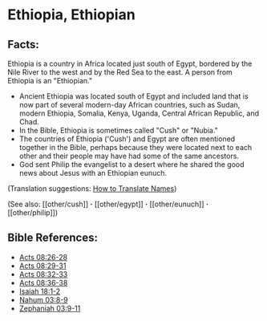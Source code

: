 # Ethiopia, Ethiopian #

## Facts: ##

Ethiopia is a country in Africa located just south of Egypt, bordered by the Nile River to the west and by the Red Sea to the east. A person from Ethiopia is an "Ethiopian."

* Ancient Ethiopia was located south of Egypt and included land that is now part of several modern-day African countries, such as Sudan, modern Ethiopia, Somalia, Kenya, Uganda, Central African Republic, and Chad. 
* In the Bible, Ethiopia is sometimes called "Cush" or "Nubia."
* The countries of Ethiopia ('Cush') and Egypt are often mentioned together in the Bible, perhaps because they were located next to each other and their people may have had some of the same ancestors.
* God sent Philip the evangelist to a desert where he shared the good news about Jesus with an Ethiopian eunuch.

(Translation suggestions: [How to Translate Names](en/ta-vol1/translate/man/translate-names))

(See also: [[other/cush]] **·** [[other/egypt]] **·** [[other/eunuch]] **·** [[other/philip]])

## Bible References: ##

* [Acts 08:26-28](en/tn/act/help/08/26)
* [Acts 08:29-31](en/tn/act/help/08/29)
* [Acts 08:32-33](en/tn/act/help/08/32)
* [Acts 08:36-38](en/tn/act/help/08/36)
* [Isaiah 18:1-2](en/tn/isa/help/18/01)
* [Nahum 03:8-9](en/tn/nam/help/03/08)
* [Zephaniah 03:9-11](en/tn/zep/help/03/09)